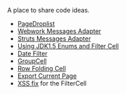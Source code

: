 A place to share code ideas.

  * [PageDroplist](PageDroplist.md)
  * [Webwork Messages Adapter](WebworkMessagesAdapter.md)
  * [Struts Messages Adapter](StrutsMessagesAdapter.md)
  * [Using JDK1.5 Enums and Filter Cell](UsingJDK1_5EnumsAndFilterCell.md)
  * [Date Filter](DateFilter.md)
  * [GroupCell](GroupCell.md)
  * [Row Folding Cell](RowFoldingCell.md)
  * [Export Current Page](ExportCurrentPage.md)
  * [XSS fix](XSS.md) for the FilterCell
